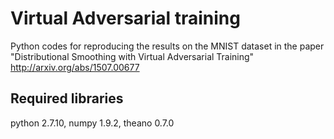 # Virtual Adversarial training
Python codes for reproducing the results on the MNIST dataset in the paper "Distributional Smoothing with Virtual Adversarial Training" http://arxiv.org/abs/1507.00677 

## Required libraries
python 2.7.10, numpy 1.9.2, theano 0.7.0
